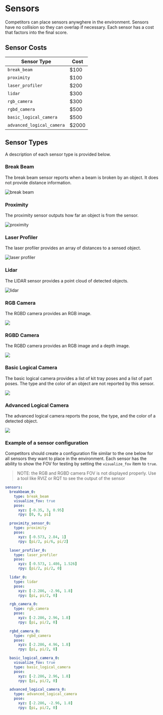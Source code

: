 # Sensors

Competitors can place sensors anywghere in the environment. Sensors have no collision so they can overlap if necessary. Each sensor has a cost that factors into the final score.

## Sensor Costs

| Sensor Type               | Cost  |
| ---                       | ---   |
| `break_beam`              | $100  |
| `proximity`               | $100  |
| `laser_profiler`          | $200  |
| `lidar`	                | $300  |
| `rgb_camera`              | $300  |
| `rgbd_camera`             | $500  |
| `basic_logical_camera`    | $500  |
| `advanced_logical_camera` | $2000 |

## Sensor Types

A description of each sensor type is provided below.
### Break Beam

The break beam sensor reports when a beam is broken by an object. It does not provide distance information.

![break beam](../images/BreakBeam.png)

### Proximity

The proximity sensor outputs how far an object is from the sensor.

![proximity](../images/Proximity.png)
### Laser Profiler

The laser profiler provides an array of distances to a sensed object.

![laser profiler](../images/LaserProfiler.png)
### Lidar

The LIDAR sensor provides a point cloud of detected objects.

![lidar](../images/Lidar.png)

### RGB Camera

The RGBD camera provides an RGB image.

![](../images/RGBCamera.png)

### RGBD Camera

The RGBD camera provides an RGB image and a depth image.

![](../images/RGBDCamera.png)

### Basic Logical Camera

The basic logical camera provides a list of kit tray poses and a list of part poses. The type and the color of an object are not reported by this sensor.

![](../images/BasicLogicalCamera.png)

### Advanced Logical Camera

The advanced logical camera reports the pose, the type, and the color of a detected object.

![](../images/AdvancedLogicalCamera.png)

### Example of a sensor configuration

Competitors should create a configuration file similar to the one below for all sensors they want to place in the environment. Each sensor has the ability to show the FOV for testing by setting the `visualize_fov` item to `true`.

> NOTE: the RGB and RGBD camera FOV is not displayed properly. Use a tool like RVIZ or RQT to see the output of the sensor

``` yaml
sensors:
  breakbeam_0:
    type: break_beam
    visualize_fov: true
    pose:
      xyz: [-0.35, 3, 0.95]
      rpy: [0, 0, pi]

  proximity_sensor_0:
    type: proximity
    pose:
      xyz: [-0.573, 2.84, 1]
      rpy: [pi/2, pi/6, pi/2]

  laser_profiler_0:
    type: laser_profiler
    pose:
      xyz: [-0.573, 1.486, 1.526]
      rpy: [pi/2, pi/2, 0]

  lidar_0:
    type: lidar
    pose:
      xyz: [-2.286, -2.96, 1.8]
      rpy: [pi, pi/2, 0]

  rgb_camera_0:
    type: rgb_camera
    pose:
      xyz: [-2.286, 2.96, 1.8]
      rpy: [pi, pi/2, 0]

  rgbd_camera_0:
    type: rgbd_camera
    pose:
      xyz: [-2.286, 4.96, 1.8]
      rpy: [pi, pi/2, 0]

  basic_logical_camera_0:
    visualize_fov: true
    type: basic_logical_camera
    pose:
      xyz: [-2.286, 2.96, 1.8]
      rpy: [pi, pi/2, 0]

  advanced_logical_camera_0:
    type: advanced_logical_camera
    pose:
      xyz: [-2.286, -2.96, 1.8]
      rpy: [pi, pi/2, 0]
```
  



